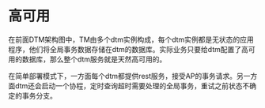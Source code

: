 # 高可用

在前面DTM架构图中，TM由多个dtm实例构成，每个dtm实例都是无状态的应用程序，他们将全局事务数据存储在dtm的数据库。实际业务只要给dtm配置了高可用的数据库，那么整个dtm服务就是天然高可用的。

在简单部署模式下，一方面每个dtm都提供rest服务，接受AP的事务请求。另一方面dtm还会启动一个协程，定时查询超时需要处理的全局事务，重试之前状态不确定的事务分支。
